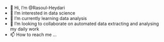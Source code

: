 - 👋 Hi, I’m @Rasoul-Heydari
- 👀 I’m interested in data science
- 🌱 I’m currently learning data analysis
- 💞️ I’m looking to collaborate on automated data extracting and analysing my daily work
- 📫 How to reach me ...

<!---
Rasoul-Heydari/Rasoul-Heydari is a ✨ special ✨ repository because its `README.md` (this file) appears on your GitHub profile.
You can click the Preview link to take a look at your changes.
--->
